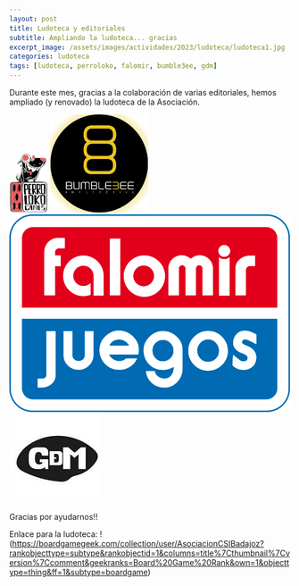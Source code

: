```yaml
---
layout: post
title: Ludoteca y editoriales
subtitle: Ampliando la ludoteca... gracias
excerpt_image: /assets/images/actividades/2023/ludoteca/ludoteca1.jpg
categories: ludoteca
tags: [ludoteca, perroloko, falomir, bumble3ee, gdm]
---
```


Durante este mes, gracias a la colaboración de varias editoriales, hemos ampliado (y renovado) la ludoteca de la Asociación.

![banner](/assets/images/actividades/2023/ludoteca/logo-perroloko.png)
![banner](/assets/images/actividades/2023/ludoteca/logo-bumble3ee.png)
![banner](/assets/images/actividades/2023/ludoteca/logo-falomir-x2.png)
![banner](/assets/images/actividades/2023/ludoteca/logo-gdm.jpg)

Gracias por ayudarnos!! 

Enlace para la ludoteca: !(https://boardgamegeek.com/collection/user/AsociacionCSIBadajoz?rankobjecttype=subtype&rankobjectid=1&columns=title%7Cthumbnail%7Cversion%7Ccomment&geekranks=Board%20Game%20Rank&own=1&objecttype=thing&ff=1&subtype=boardgame)

